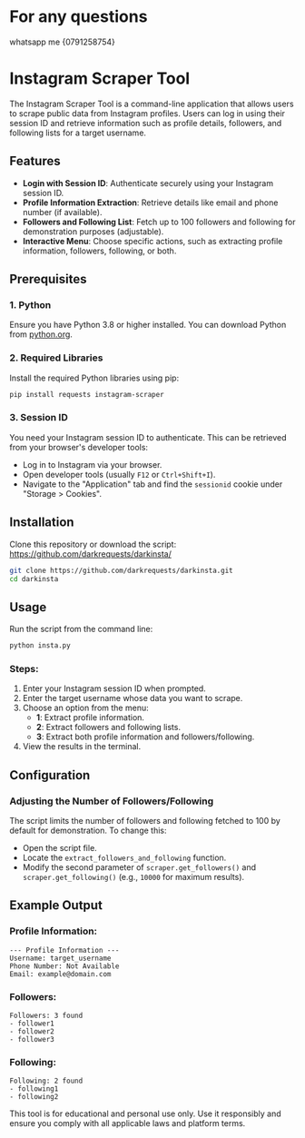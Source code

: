 # For any questions 
whatsapp me {0791258754}

# Instagram Scraper Tool

The Instagram Scraper Tool is a command-line application that allows users to scrape public data from Instagram profiles. Users can log in using their session ID and retrieve information such as profile details, followers, and following lists for a target username.

## Features

- **Login with Session ID**: Authenticate securely using your Instagram session ID.
- **Profile Information Extraction**: Retrieve details like email and phone number (if available).
- **Followers and Following List**: Fetch up to 100 followers and following for demonstration purposes (adjustable).
- **Interactive Menu**: Choose specific actions, such as extracting profile information, followers, following, or both.

## Prerequisites

### 1. Python

Ensure you have Python 3.8 or higher installed. You can download Python from [python.org](https://www.python.org/).

### 2. Required Libraries

Install the required Python libraries using pip:

```bash
pip install requests instagram-scraper
```

### 3. Session ID

You need your Instagram session ID to authenticate. This can be retrieved from your browser's developer tools:
- Log in to Instagram via your browser.
- Open developer tools (usually `F12` or `Ctrl+Shift+I`).
- Navigate to the "Application" tab and find the `sessionid` cookie under "Storage > Cookies".

## Installation

Clone this repository or download the script:
https://github.com/darkrequests/darkinsta/
```bash
git clone https://github.com/darkrequests/darkinsta.git
cd darkinsta
```

## Usage

Run the script from the command line:

```bash
python insta.py
```

### Steps:

1. Enter your Instagram session ID when prompted.
2. Enter the target username whose data you want to scrape.
3. Choose an option from the menu:
   - **1**: Extract profile information.
   - **2**: Extract followers and following lists.
   - **3**: Extract both profile information and followers/following.
4. View the results in the terminal.

## Configuration

### Adjusting the Number of Followers/Following

The script limits the number of followers and following fetched to 100 by default for demonstration. To change this:

- Open the script file.
- Locate the `extract_followers_and_following` function.
- Modify the second parameter of `scraper.get_followers()` and `scraper.get_following()` (e.g., `10000` for maximum results).

## Example Output

### Profile Information:

```
--- Profile Information ---
Username: target_username
Phone Number: Not Available
Email: example@domain.com
```

### Followers:

```
Followers: 3 found
- follower1
- follower2
- follower3
```

### Following:

```
Following: 2 found
- following1
- following2
```



This tool is for educational and personal use only. Use it responsibly and ensure you comply with all applicable laws and platform terms.


